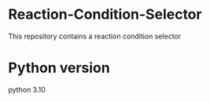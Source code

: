 # Reaction-Condition-Selector
This repository contains a reaction condition selector

# Python version
python 3.10

